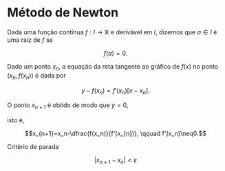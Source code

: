 # Método de Newton

Dada uma função contínua $f:I\to \mathbb R$ e derivável em $I$, dizemos que $a\in I$ é uma raíz de $f$ se 

$$f(a)=0.$$

Dado um ponto $x_n$, a equação da reta tangente ao gráfico de $f(x)$ no ponto $(x_n,f(x_n))$ é dada por 

$$y-f(x_n)=f'(x_n)[x-x_n].$$



O ponto $x_{n+1}$ é obtido de modo que $y=0,$ 

isto é, 

$$x_{n+1}=x_n-\dfrac{f(x_n)}{f'(x_{n})}, \qquad f'(x_n)\neq0.$$

Critério de parada 

$$|x_{n+1}-x_n| < \varepsilon $$